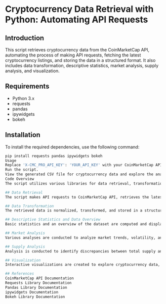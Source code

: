 # Cryptocurrency Data Retrieval with Python: Automating API Requests

## Introduction
This script retrieves cryptocurrency data from the CoinMarketCap API, automating the process of making API requests, fetching the latest cryptocurrency listings, and storing the data in a structured format. It also includes data transformation, descriptive statistics, market analysis, supply analysis, and visualization.

## Requirements
- Python 3.x
- requests
- pandas
- ipywidgets
- bokeh

## Installation
To install the required dependencies, use the following command:
```bash
pip install requests pandas ipywidgets bokeh
Usage
Replace 'X-CMC_PRO_API_KEY': 'YOUR_API_KEY' with your CoinMarketCap API key.
Run the script.
View the generated CSV file for cryptocurrency data and explore the analysis.
Code Overview
The script utilizes various libraries for data retrieval, transformation, analysis, and visualization, including requests, pandas, ipywidgets, and bokeh.

## Data Retrieval
The script makes API requests to CoinMarketCap API, retrieves the latest cryptocurrency listings, and stores the data in a DataFrame.

## Data Transformation
The retrieved data is normalized, transformed, and stored in a structured format. Additional data normalization and manipulation are performed for analysis purposes.

## Descriptive Statistics and Data Overview
Basic statistics and an overview of the dataset are computed and displayed, including descriptive statistics for numeric columns, the number of cryptocurrencies per platform, and common tags associated with cryptocurrencies.

## Market Analysis
Various analyses are conducted to analyze market trends, volatility, and performance based on different time intervals. Cryptocurrencies with the highest and lowest price changes are identified.

## Supply Analysis
Analysis is conducted to identify discrepancies between total supply and circulating supply, as well as the proportion of cryptocurrencies with infinite supply. Cryptocurrencies with significant supply differences are highlighted.

## Visualization
Interactive visualizations are created to explore cryptocurrency data, including distribution of cryptocurrencies based on platforms and the relationship between platform characteristics and performance. Price vs. volume analysis is also visualized.

## References
CoinMarketCap API Documentation
Requests Library Documentation
Pandas Library Documentation
ipywidgets Documentation
Bokeh Library Documentation
